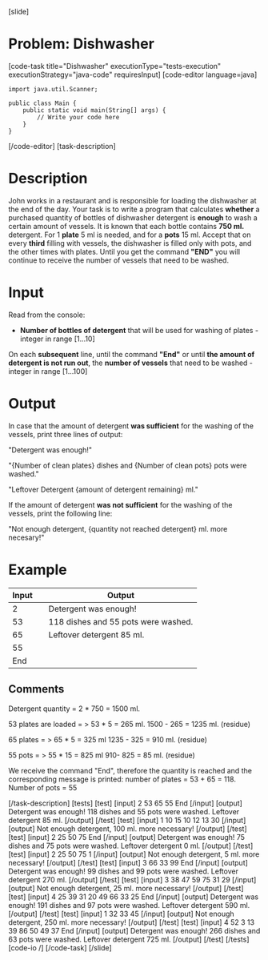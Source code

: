 [slide]
# Problem: Dishwasher
[code-task title="Dishwasher" executionType="tests-execution" executionStrategy="java-code" requiresInput]
[code-editor language=java]
```
import java.util.Scanner;

public class Main {
    public static void main(String[] args) {
        // Write your code here
    }
}
```
[/code-editor]
[task-description]
# Description

John works in a restaurant and is responsible for loading the dishwasher at the end of the day. Your task is to write a program that calculates **whether** a purchased quantity of bottles of dishwasher detergent is **enough** to wash a certain amount of vessels. It is known that each bottle contains **750 ml.** detergent. For 1 **plate** 5 ml is needed, and for a **pots** 15 ml. Accept that on every **third** filling with vessels, the dishwasher is filled only with pots, and the other times with plates. Until you get the command **"END"** you will continue to receive the number of vessels that need to be washed.

# Input

Read from the console: 

- **Number of bottles of detergent** that will be used for washing of plates - integer in range \[1...10\] 

On each **subsequent** line, until the command **"End"** or until **the amount of detergent is not run out**, the **number of vessels** that need to be washed - integer in range \[1...100\]

# Output

In case that the amount of detergent **was sufficient** for the washing of the vessels, print three lines of output: 

"Detergent was enough!"

"\{Number of clean plates\} dishes and \{Number of clean pots\} pots were washed."

"Leftover Detergent \{amount of detergent remaining\} ml." 
    
If the amount of detergent **was not sufficient** for the washing of the vessels, print the following line: 

"Not enough detergent, \{quantity not reached detergent\} ml. more necesary!"

# Example

| **Input** | | **Output** |
| --- | --- | --- |
| 2 | | Detergent was enough! |
| 53 | | 118 dishes and 55 pots were washed. |
| 65 | | Leftover detergent 85 ml. |
| 55 | | |
| End | | |

## Comments

Detergent quantity = 2 \* 750 = 1500 ml.

53 plates are loaded = > 53 \* 5 = 265 ml.  1500 \- 265 = 1235 ml. (residue)

65 plates = > 65 \* 5 = 325 ml 1235 \- 325 = 910 ml. (residue)

55 pots = > 55 \* 15 = 825 ml 910\- 825 = 85 ml. (residue)

We receive the command "End", therefore the quantity is reached and the corresponding message is printed: number of plates = 53 \+ 65 = 118. Number of pots = 55

[/task-description]
[tests]
[test]
[input]
2
53
65
55
End
[/input]
[output]
Detergent was enough!
118 dishes and 55 pots were washed.
Leftover detergent 85 ml.
[/output]
[/test]
[test]
[input]
1
10
15
10
12
13
30
[/input]
[output]
Not enough detergent, 100 ml. more necessary!
[/output]
[/test]
[test]
[input]
2
25
50
75
End
[/input]
[output]
Detergent was enough!
75 dishes and 75 pots were washed.
Leftover detergent 0 ml.
[/output]
[/test]
[test]
[input]
2
25
50
75
1
[/input]
[output]
Not enough detergent, 5 ml. more necessary!
[/output]
[/test]
[test]
[input]
3
66
33
99
End
[/input]
[output]
Detergent was enough!
99 dishes and 99 pots were washed.
Leftover detergent 270 ml.
[/output]
[/test]
[test]
[input]
3
38
47
59
75
31
29
[/input]
[output]
Not enough detergent, 25 ml. more necessary!
[/output]
[/test]
[test]
[input]
4
25
39
31
20
49
66
33
25
End
[/input]
[output]
Detergent was enough!
191 dishes and 97 pots were washed.
Leftover detergent 590 ml.
[/output]
[/test]
[test]
[input]
1
32
33
45
[/input]
[output]
Not enough detergent, 250 ml. more necessary!
[/output]
[/test]
[test]
[input]
4
52
3
13
39
86
50
49
37
End
[/input]
[output]
Detergent was enough!
266 dishes and 63 pots were washed.
Leftover detergent 725 ml.
[/output]
[/test]
[/tests]
[code-io /]
[/code-task]
[/slide]